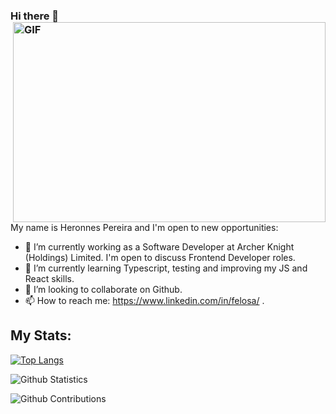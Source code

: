 ### Hi there 👋 <img align="right" alt="GIF" src="https://github.com/abhisheknaiidu/abhisheknaiidu/blob/master/code.gif?raw=true" width="500" height="320" />

<br/>

My name is Heronnes Pereira and I'm open to new opportunities:

- 🔭 I’m currently working as a Software Developer at Archer Knight (Holdings) Limited. I'm open to discuss Frontend Developer roles. 
- 🌱 I’m currently learning Typescript, testing and improving my JS and React skills.
- 👯 I’m looking to collaborate on Github.
- 📫 How to reach me: https://www.linkedin.com/in/felosa/ .


## My Stats:

[![Top Langs](https://github-readme-stats.vercel.app/api/top-langs/?username=felosa&layout=compact&langs_count=14)](https://github.com/anuraghazra/github-readme-stats)

![Github Statistics](https://github-readme-stats.vercel.app/api/?username=felosa&count_private=true&show_icons=true)

![Github Contributions](https://github-readme-streak-stats.herokuapp.com/?user=felosa&hide_border=true)
